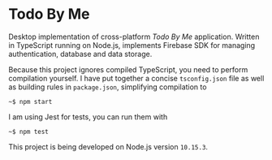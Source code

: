 # Todo By Me

Desktop implementation of cross-platform *Todo By Me* application. Written in TypeScript running on Node.js, implements Firebase SDK for managing authentication, database and data storage.

Because this project ignores compiled TypeScript, you need to perform compilation yourself. I have put together a concise
`tsconfig.json` file as well as building rules in `package.json`, simplifying compilation to

    ~$ npm start
    
I am using Jest for tests, you can run them with

    ~$ npm test

This project is being developed on Node.js version `10.15.3`.
